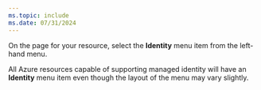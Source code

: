 ```yaml
---
ms.topic: include
ms.date: 07/31/2024
---
```

On the page for your resource, select the **Identity** menu item from the left-hand menu.

All Azure resources capable of supporting managed identity will have an **Identity** menu item even though the layout of the menu may vary slightly.
